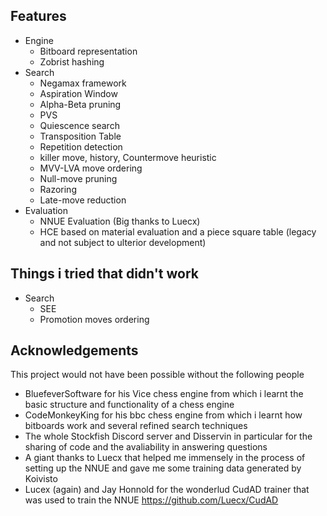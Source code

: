 ## Features
* Engine
  * Bitboard representation
  * Zobrist hashing
* Search
  * Negamax framework
  * Aspiration Window
  * Alpha-Beta pruning
  * PVS
  * Quiescence search
  * Transposition Table
  * Repetition detection
  * killer move, history, Countermove heuristic
  * MVV-LVA move ordering
  * Null-move pruning
  * Razoring
  * Late-move reduction
* Evaluation
  * NNUE Evaluation (Big thanks to Luecx)
  * HCE based on material evaluation and a piece square table (legacy and not subject to ulterior development)



## Things i tried that didn't work
* Search
  * SEE
  * Promotion moves ordering

## Acknowledgements
This project would not have been possible without the following people
* BluefeverSoftware for his Vice chess engine from which i learnt the basic structure and functionality of a chess engine
* CodeMonkeyKing for his bbc chess engine from which i learnt how bitboards work and several refined search techniques
* The whole Stockfish Discord server and Disservin in particular for the sharing of code and the avaliability in answering questions
* A giant thanks to Luecx that helped me immensely in the process of setting up the NNUE and gave me some training data generated by Koivisto
* Lucex (again) and Jay Honnold for the wonderlud CudAD trainer that was used to train the NNUE https://github.com/Luecx/CudAD
